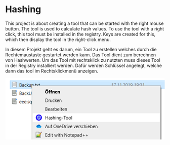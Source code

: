 # Hashing
This project is about creating a tool that can be started with the right mouse button. The tool is used to calculate hash values. To use the tool with a right click, this tool must be installed in the registry. Keys are created for this, which then display the tool in the right-click menu.

In diesem Projekt geht es darum, ein Tool zu erstellen welches durch die Rechtemaustaste gestartet werden kann. Das Tool dient zum berechnen von Hashwerten. Um das Tool mit rechtsklick zu nutzten muss dieses Tool in der Registry installiert werden. Dafür werden Schlüssel angelegt, welche dann das tool im Rechtsklickmenü anzeigen. 

![alt text](https://github.com/EmErOne/Hashing/blob/master/Project/RrightClickExample.png)
